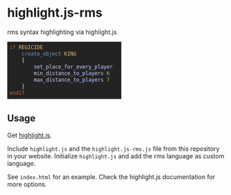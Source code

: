 # highlight.js-rms
rms syntax highlighting via highlight.js

![Sample Screenshot](example/screenshot.png)

## Usage

Get [highlight.js](https://github.com/highlightjs).

Include `highlight.js` and the `highlight.js-rms.js` file from this repository
in your website. Initialize `highlight.js` and add the rms language as custom 
language.

See `index.html` for an example. Check the highlight.js documentation for more
options.
